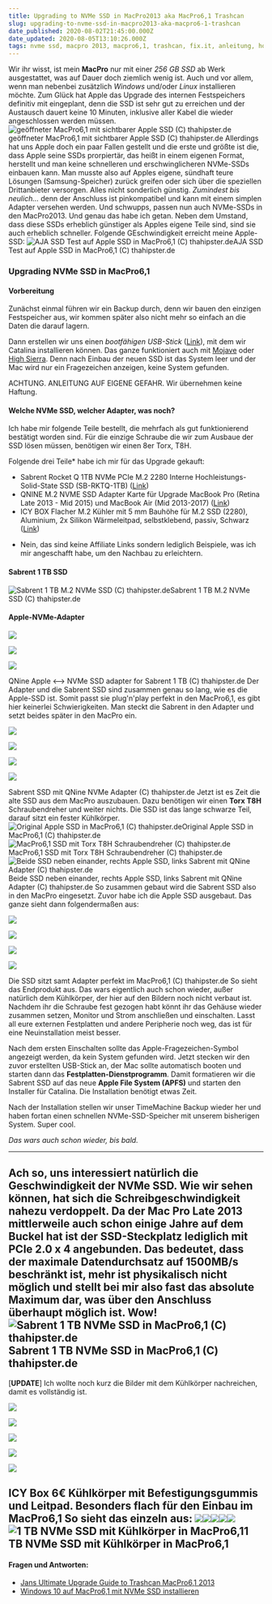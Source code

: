 ```yaml
---
title: Upgrading to NVMe SSD in MacPro2013 aka MacPro6,1 Trashcan
slug: upgrading-to-nvme-ssd-in-macpro2013-aka-macpro6-1-trashcan
date_published: 2020-08-02T21:45:00.000Z
date_updated: 2020-08-05T13:10:26.000Z
tags: nvme ssd, macpro 2013, macpro6,1, trashcan, fix.it, anleitung, how to, howto, update
---
```


Wir ihr wisst, ist mein **MacPro** nur mit einer *256 GB SSD* ab Werk ausgestattet, was auf Dauer doch ziemlich wenig ist. Auch und vor allem, wenn man nebenbei zusätzlich *Windows* und/oder *Linux* installieren möchte. Zum Glück hat Apple das Upgrade des internen Festspeichers definitiv mit eingeplant, denn die SSD ist sehr gut zu erreichen und der Austausch dauert keine 10 Minuten, inklusive aller Kabel die wieder angeschlossen werden müssen.
![geöffneter MacPro6,1 mit sichtbarer Apple SSD (C) thahipster.de](__GHOST_URL__/content/images/2020/08/MacPro6-1_open-1.jpg)geöffneter MacPro6,1 mit sichtbarer Apple SSD (C) thahipster.de
Allerdings hat uns Apple doch ein paar Fallen gestellt und die erste und größte ist die, dass Apple seine SSDs prorpiertär, das heißt in einem eigenen Format, herstellt und man keine schnelleren und erschwinglicheren NVMe-SSDs einbauen kann. Man musste also auf Apples eigene, sündhaft teure Lösungen (Samsung-Speicher) zurück greifen oder sich über die speziellen Drittanbieter versorgen. Alles nicht sonderlich günstig. *Zumindest bis neulich…* denn der Anschluss ist pinkompatibel und kann mit einem simplen Adapter versehen werden. Und schwupps, passen nun auch NVMe-SSDs in den MacPro2013. Und genau das habe ich getan. Neben dem Umstand, dass diese SSDs erheblich günstiger als Apples eigene Teile sind, sind sie auch erheblich schneller. Folgende GEschwindigkeit erreicht meine Apple-SSD:
![AJA SSD Test auf Apple SSD in MacPro6,1 (C) thahipster.de](__GHOST_URL__/content/images/2020/08/Bildschirmfoto-2020-08-02-um-10.33.53.png)AJA SSD Test auf Apple SSD in MacPro6,1 (C) thahipster.de
### Upgrading NVMe SSD in MacPro6,1

#### Vorbereitung

Zunächst einmal führen wir ein Backup durch, denn wir bauen den einzigen Festspeicher aus, wir kommen später also nicht mehr so einfach an die Daten die darauf lagern. 

Dann erstellen wir uns einen *bootfähigen USB-Stick* ([Link](https://support.apple.com/de-de/HT201372)), mit dem wir Catalina installieren können. Das ganze funktioniert auch mit [Mojave](https://support.apple.com/de-de/HT201372) oder [High Sierra](https://support.apple.com/de-de/HT201372). Denn nach Einbau der neuen SSD ist das System leer und der Mac wird nur ein Fragezeichen anzeigen, keine System gefunden.

ACHTUNG. ANLEITUNG AUF EIGENE GEFAHR. Wir übernehmen keine Haftung.

#### Welche NVMe SSD, welcher Adapter, was noch?

Ich habe mir folgende Teile bestellt, die mehrfach als gut funktionierend bestätigt worden sind. Für die einzige Schraube die wir zum Ausbaue der SSD lösen müssen, benötigen wir einen 8er Torx, T8H.

Folgende drei Teile* habe ich mir für das Upgrade gekauft:

- Sabrent Rocket Q 1TB NVMe PCIe M.2 2280 Interne Hochleistungs-Solid-State SSD (SB-RKTQ-1TB) ([Link](https://www.amazon.de/gp/product/B07ZZYWTBP/ref=ppx_yo_dt_b_asin_title_o01_s00?ie=UTF8&amp;psc=1))
- QNINE M.2 NVME SSD Adapter Karte für Upgrade MacBook Pro (Retina Late 2013 - Mid 2015) und MacBook Air (Mid 2013-2017) ([Link](https://www.amazon.de/gp/product/B07S9Q6TCN/ref=ppx_yo_dt_b_asin_title_o01_s00?ie=UTF8&amp;psc=1))
- ICY BOX Flacher M.2 Kühler mit 5 mm Bauhöhe für M.2 SSD (2280), Aluminium, 2x Silikon Wärmeleitpad, selbstklebend, passiv, Schwarz ([Link](https://www.amazon.de/gp/product/B0799CS5VR/ref=ppx_yo_dt_b_asin_title_o00_s00?ie=UTF8&amp;psc=1))

* Nein, das sind keine Affiliate Links sondern lediglich Beispiele, was ich mir angeschafft habe, um den Nachbau zu erleichtern.
#### Sabrent 1 TB SSD
![Sabrent 1 TB M.2 NVMe SSD (C) thahipster.de](__GHOST_URL__/content/images/2020/08/Sabrent_SSD.jpg)Sabrent 1 TB M.2 NVMe SSD (C) thahipster.de
#### Apple-NVMe-Adapter

![](__GHOST_URL__/content/images/2020/08/qnine_adapter-1.jpg)

![](__GHOST_URL__/content/images/2020/08/qnine_back.jpg)

![](__GHOST_URL__/content/images/2020/08/qnine_front.jpg)

QNine Apple <--> NVMe SSD adapter for Sabrent 1 TB (C) thahipster.de
Der Adapter und die Sabrent SSD sind zusammen genau so lang, wie es die Apple-SSD ist. Somit passt sie plug'n'play perfekt in den MacPro6,1, es gibt hier keinerlei Schwierigkeiten. Man steckt die Sabrent in den Adapter und setzt beides später in den MacPro ein. 

![](__GHOST_URL__/content/images/2020/08/Sabrent_SSD-1.jpg)

![](__GHOST_URL__/content/images/2020/08/sabrent2.jpg)

![](__GHOST_URL__/content/images/2020/08/sabrent1.jpg)

![](__GHOST_URL__/content/images/2020/08/sabrent_qnine_near.jpg)

Sabrent SSD mit QNine NVMe Adapter (C) thahipster.de
Jetzt ist es Zeit die alte SSD aus dem MacPro auszubauen. Dazu benötigen wir einen **Torx T8H** Schraubendreher und weiter nichts. Die SSD ist das lange schwarze Teil, darauf sitzt ein fester Kühlkörper. 
![Original Apple SSD in MacPro6,1 (C) thahipster.de](__GHOST_URL__/content/images/2020/08/macpro_oldssd.jpg)Original Apple SSD in MacPro6,1 (C) thahipster.de![MacPro6,1 SSD mit Torx T8H Schraubendreher (C) thahipster.de](__GHOST_URL__/content/images/2020/08/ssd_torx.jpg)MacPro6,1 SSD mit Torx T8H Schraubendreher (C) thahipster.de![Beide SSD neben einander, rechts Apple SSD, links Sabrent mit QNine Adapter (C) thahipster.de](__GHOST_URL__/content/images/2020/08/ssd_nvme_ssd.jpg)Beide SSD neben einander, rechts Apple SSD, links Sabrent mit QNine Adapter (C) thahipster.de
So zusammen gebaut wird die Sabrent SSD also in den MacPro eingesetzt. Zuvor habe ich die Apple SSD ausgebaut. Das ganze sieht dann folgendermaßen aus:

![](__GHOST_URL__/content/images/2020/08/sabrent_macpro1.jpg)

![](__GHOST_URL__/content/images/2020/08/sabrent_macpro2.jpg)

![](__GHOST_URL__/content/images/2020/08/sabrent_macpro3.jpg)

![](__GHOST_URL__/content/images/2020/08/sabrent_macpro5.jpg)

Die SSD sitzt samt Adapter perfekt im MacPro6,1 (C) thahipster.de
So sieht das Endprodukt aus. Das wars eigentlich auch schon wieder, außer natürlich dem Kühlkörper, der hier auf den Bildern noch nicht verbaut ist. Nachdem ihr die Schraube fest gezogen habt könnt ihr das Gehäuse wieder zusammen setzen, Monitor und Strom anschließen und einschalten. Lasst all eure externen Festplatten und andere Peripherie noch weg, das ist für eine Neuinstallation meist besser. 

Nach dem ersten Einschalten sollte das Apple-Fragezeichen-Symbol angezeigt werden, da kein System gefunden wird. Jetzt stecken wir den zuvor erstellten USB-Stick an, der Mac sollte automatisch booten und starten dann das **Festplatten-Dienstprogramm**. Damit formatieren wir die Sabrent SSD auf das neue **Apple File System (APFS)** und starten den Installer für Catalina. Die Installation benötigt etwas Zeit.

Nach der Installation stellen wir unser TimeMachine Backup wieder her und haben fortan einen schnellen NVMe-SSD-Speicher mit unserem bisherigen System. Super cool.

*Das wars auch schon wieder, bis bald.*

---

Ach so, uns interessiert natürlich die Geschwindigkeit der NVMe SSD. Wie wir sehen können, hat sich die Schreibgeschwindigkeit nahezu verdoppelt. Da der Mac Pro Late 2013 mittlerweile auch schon einige Jahre auf dem Buckel hat ist der SSD-Steckplatz lediglich mit **PCIe 2.0 x 4** angebunden. Das bedeutet, dass der maximale Datendurchsatz auf 1500MB/s beschränkt ist, mehr ist physikalisch nicht möglich und stellt bei mir also fast das absolute Maximum dar, was über den Anschluss überhaupt möglich ist. **Wow**!
![Sabrent 1 TB NVMe SSD in MacPro6,1 (C) thahipster.de](__GHOST_URL__/content/images/2020/08/Bildschirmfoto-2020-08-02-um-14.15.46.png)Sabrent 1 TB NVMe SSD in MacPro6,1 (C) thahipster.de
---

[**UPDATE**] Ich wollte noch kurz die Bilder mit dem Kühlkörper nachreichen, damit es vollständig ist. 

![](__GHOST_URL__/content/images/2020/08/IMG_1741.jpeg)

![](__GHOST_URL__/content/images/2020/08/IMG_1742.jpeg)

![](__GHOST_URL__/content/images/2020/08/IMG_1743.jpeg)

![](__GHOST_URL__/content/images/2020/08/IMG_1744.jpeg)

![](__GHOST_URL__/content/images/2020/08/IMG_1745.jpeg)

ICY Box 6€ Kühlkörper mit Befestigungsgummis und Leitpad. Besonders flach für den Einbau im MacPro6,1
So sieht das einzeln aus:
![](__GHOST_URL__/content/images/2020/08/IMG_1741-1.jpeg)![](__GHOST_URL__/content/images/2020/08/IMG_1742-1.jpeg)![](__GHOST_URL__/content/images/2020/08/IMG_1743-1.jpeg)![](__GHOST_URL__/content/images/2020/08/IMG_1744-1.jpeg)![](__GHOST_URL__/content/images/2020/08/IMG_1745-1.jpeg)![1 TB NVMe SSD mit Kühlkörper in MacPro6,1](__GHOST_URL__/content/images/2020/08/IMG_1746.jpeg)1 TB NVMe SSD mit Kühlkörper in MacPro6,1
---

#### Fragen und Antworten:

- [Jans Ultimate Upgrade Guide to Trashcan MacPro6,1 2013](__GHOST_URL__/ultimate-upgrade-guide-macpro6-1-aka-trashcan-2013/)
- [Windows 10 auf MacPro6,1 mit NVMe SSD installieren](__GHOST_URL__/windows-auf-dem-macpro6-1-mit-nvme-ssd-installieren/)
